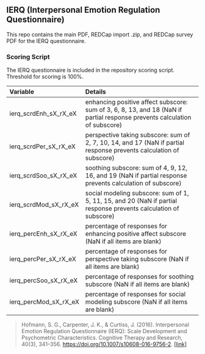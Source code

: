 ## IERQ (Interpersonal Emotion Regulation Questionnaire)

This repo contains the main PDF, REDCap import .zip, and REDCap survey PDF for the IERQ questionnaire.


### Scoring Script
The IERQ questionnaire is included in the repository scoring script. Threshold for scoring is 100%.

| Variable | Details |
| :--  | :--  |
| ierq_scrdEnh_sX_rX_eX | enhancing positive affect subscore: sum of 3, 6, 8, 13, and 18 (NaN if partial response prevents calculation of subscore) |
| ierq_scrdPer_sX_rX_eX | perspective taking subscore: sum of 2, 7, 10, 14, and 17 (NaN if partial response prevents calculation of subscore) |
| ierq_scrdSoo_sX_rX_eX | soothing subscore: sum of 4, 9, 12, 16, and 19 (NaN if partial response prevents calculation of subscore) |
| ierq_scrdMod_sX_rX_eX | social modeling subscore: sum of 1, 5, 11, 15, and 20 (NaN if partial response prevents calculation of subscore) |
| ierq_percEnh_sX_rX_eX | percentage of responses for enhancing positive affect subscore (NaN if all items are blank) |
| ierq_percPer_sX_rX_eX | percentage of responses for perspective taking subscore (NaN if all items are blank) |
| ierq_percSoo_sX_rX_eX | percentage of responses for soothing subscore (NaN if all items are blank) |
| ierq_percMod_sX_rX_eX | percentage of responses for social modeling subscore (NaN if all items are blank) |

> Hofmann, S. G., Carpenter, J. K., & Curtiss, J. (2016). Interpersonal Emotion Regulation Questionnaire (IERQ): Scale Development and Psychometric Characteristics. Cognitive Therapy and Research, 40(3), 341–356. https://doi.org/10.1007/s10608-016-9756-2. [[link]](https://link.springer.com/article/10.1007/s10608-016-9756-2)